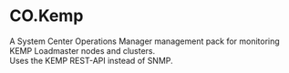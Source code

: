 # CO.Kemp

A System Center Operations Manager management pack for monitoring KEMP Loadmaster nodes and clusters.  
Uses the KEMP REST-API instead of SNMP.
